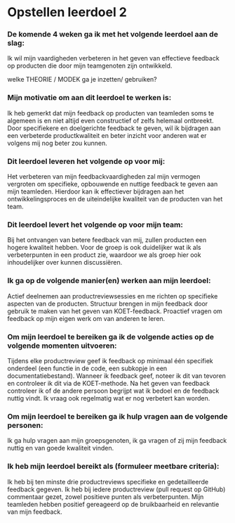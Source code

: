 # Opstellen leerdoel 2

### De komende 4 weken ga ik met het volgende leerdoel aan de slag:

Ik wil mijn vaardigheden verbeteren in het geven van effectieve feedback op producten die door mijn teamgenoten zijn ontwikkeld.

welke THEORIE / MODEK ga je inzetten/ gebruiken?

### Mijn motivatie om aan dit leerdoel te werken is:

Ik heb gemerkt dat mijn feedback op producten van teamleden soms te algemeen is en niet altijd even constructief of zelfs helemaal ontbreekt. Door specifiekere en doelgerichte feedback te geven, wil ik bijdragen aan een verbeterde productkwaliteit en beter inzicht voor anderen wat er volgens mij nog beter zou kunnen.

### Dit leerdoel leveren het volgende op voor mij:

Het verbeteren van mijn feedbackvaardigheden zal mijn vermogen vergroten om specifieke, opbouwende en nuttige feedback te geven aan mijn teamleden. Hierdoor kan ik effectiever bijdragen aan het ontwikkelingsproces en de uiteindelijke kwaliteit van de producten van het team.

### Dit leerdoel levert het volgende op voor mijn team:

Bij het ontvangen van betere feedback van mij, zullen producten een hogere kwaliteit hebben. Voor de groep is ook duidelijker wat ik als verbeterpunten in een product zie, waardoor we als groep hier ook inhoudelijker over kunnen discussiëren.

### Ik ga op de volgende manier(en) werken aan mijn leerdoel:

Actief deelnemen aan productreviewsessies en me richten op specifieke aspecten van de producten.
Structuur brengen in mijn feedback door gebruik te maken van het geven van KOET-feedback.
Proactief vragen om feedback op mijn eigen werk om van anderen te leren.

### Om mijn leerdoel te bereiken ga ik de volgende acties op de volgende momenten uitvoeren:

Tijdens elke productreview geef ik feedback op minimaal één specifiek onderdeel (een functie in de code, een subkopje in een documentatiebestand).
Wanneer ik feedback geef, noteer ik dit van tevoren en controleer ik dit via de KOET-methode.
Na het geven van feedback controleer ik of de andere persoon begrijpt wat ik bedoel en de feedback nuttig vindt. Ik vraag ook regelmatig wat er nog verbetert kan worden.

### Om mijn leerdoel te bereiken ga ik hulp vragen aan de volgende personen:

Ik ga hulp vragen aan mijn groepsgenoten, ik ga vragen of zij mijn feedback nuttig en van goede kwaliteit vinden.

### Ik heb mijn leerdoel bereikt als (formuleer meetbare criteria):

Ik heb bij ten minste drie productreviews specifieke en gedetailleerde feedback gegeven.
Ik heb bij iedere productreview (pull request op GitHub) commentaar gezet, zowel positieve punten als verbeterpunten.
Mijn teamleden hebben positief gereageerd op de bruikbaarheid en relevantie van mijn feedback.
